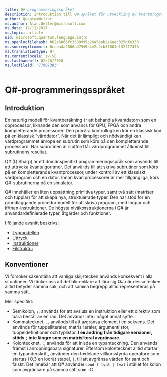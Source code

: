 ```yaml
---
title: Q#-programmeringsspråket
description: Introduktion till Q#-språket för utveckling av kvantprogram.
author: QuantumWriter
ms.author: Alan.Geller@microsoft.com
ms.date: 12/11/2017
ms.topic: article
uid: microsoft.quantum.language.intro
ms.openlocfilehash: b62e6866fc3609d95c26a5eab2a6eac325dfe330
ms.sourcegitcommit: 6ccea4a2006a47569c4e2c2cb37001e132f17476
ms.translationtype: HT
ms.contentlocale: sv-SE
ms.lasthandoff: 02/28/2020
ms.locfileid: "77907383"
---
```

# <a name="the-q-programming-language"></a>Q#-programmeringsspråket

## <a name="introduction"></a>Introduktion

En naturlig modell för kvantberäkning är att behandla kvantdatorn som en coprocessor, liknande den som används för GPU, FPGA och andra kompletterande processorer.
Den primära kontrollogiken kör en klassisk kod på en klassisk ”värddator”.
När det är lämpligt och nödvändigt kan värdprogrammet anropa en subrutin som körs på den kompletterande processorn.
När subrutinen är slutförd får värdprogrammet åtkomst till subrutinens resultat.

Q# (Q Sharp) är ett domänspecifikt programmeringsspråk som används till att uttrycka kvantalgoritmer.
Det används till att skriva subrutiner som körs på en kompletterande kvantprocessor, under kontroll av ett klassiskt värdprogram och en dator.
Innan kvantprocessorer är mer tillgängliga, körs Q#-subrutinerna på en simulator.

Q# innehåller en liten uppsättning primitiva typer, samt två sätt (matriser och tupplar) för att skapa nya, strukturerade typer.
Den har stöd för en grundläggande procedurmodell för att skriva program, med loopar och if/then-instruktioner.
De högsta nivåkonstruktionerna i Q# är användardefinierade typer, åtgärder och funktioner.

I följande avsnitt beskrivs:
- [Typmodellen](xref:microsoft.quantum.language.type-model)
- [Uttryck](xref:microsoft.quantum.language.expressions)
- [Instruktioner](xref:microsoft.quantum.language.statements)
- [Filstruktur](xref:microsoft.quantum.language.file-structure)

## <a name="conventions"></a>Konventioner

Vi försöker säkerställa att vanliga skiljetecken används konsekvent i alla situationer.
Vi tänker oss att det blir enklare att lära sig Q# när dessa tecken alltid betyder samma sak, och att samma begrepp alltid representeras på samma sätt.

Mer specifikt:

- Semikolon, `;`, används för att avsluta en instruktion eller ett direktiv som bara består av en rad.
  Det används inte i något annat syfte.
- Kommatecknet, `,`, används till att avgränsa element i en sekvens. Det används för tuppelliteraler, matrisliteraler, argumentlistor, tuppeldefinitioner och typlistor. **I en ändring från tidigare versioner, stöds `;` inte längre som en matrisliteral avgränsare.**
- Kolontecknet, `:`, används för att inleda en typanteckning. Den används främst i anropningsbara signaturer.
  Eftersom kolontecknet alltid startar en typunderskrift, använder den tredelade villkorsstyrda operatorn som startas i 0,3 en lodrät stapel, `|`, till att avgränsa värden för sant och falskt. Det innebär att Q# använder `cond ? tval | fval` i stället för kolon som avgränsare på samma sätt som i C.
  
